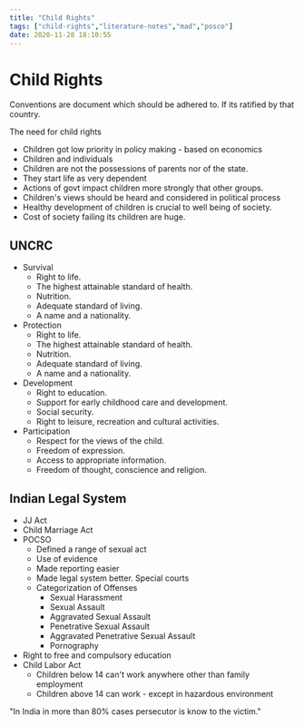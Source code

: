 ```yaml
---
title: "Child Rights"
tags: ["child-rights","literature-notes","mad","posco"]
date: 2020-11-28 18:10:55
---
```


# Child Rights

Conventions are document which should be adhered to. If its ratified by that country.

The need for child rights
- Children got low priority in policy making - based on economics
- Children and individuals
- Children are not the possessions of parents nor of the state.
- They start life as very dependent
- Actions of govt impact children more strongly that other groups.
- Children's views should be heard and considered in political process
- Healthy development of children is crucial to well being of society.
- Cost of society failing its children are huge.

## UNCRC
- Survival
	- Right to life.
	- The highest attainable standard of health.
	- Nutrition.
	- Adequate standard of living.
	- A name and a nationality.
- Protection
	- Right to life.
	- The highest attainable standard of health.
	- Nutrition.
	- Adequate standard of living.
	- A name and a nationality.
- Development
	- Right to education.
	- Support for early childhood care and development.
	- Social security.
	- Right to leisure, recreation and cultural activities.
- Participation
	- Respect for the views of the child.
	- Freedom of expression.
	- Access to appropriate information.
	- Freedom of thought, conscience and religion.

## Indian Legal System

- JJ Act
- Child Marriage Act
- POCSO
	- Defined a range of sexual act
	- Use of evidence 
	- Made reporting easier
	- Made legal system better. Special courts
	- Categorization of Offenses
		- Sexual Harassment
		- Sexual Assault
		- Aggravated Sexual Assault
		- Penetrative Sexual Assault
		- Aggravated Penetrative Sexual Assault
		- Pornography
- Right to free and compulsory education
- Child Labor Act
	- Children below 14 can't work anywhere other than family employment
	- Children above 14 can work - except in hazardous environment
	

"In India in more than 80% cases persecutor is know to the victim."

